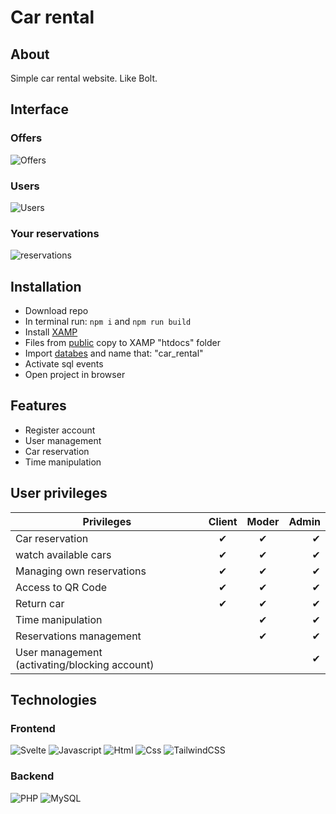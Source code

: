 # Car rental

## About
Simple car rental website. Like Bolt. 



## Interface

### Offers
![Offers](https://user-images.githubusercontent.com/63966121/174498681-c4028561-7aeb-41b3-bd89-28f46cbd873e.png)

### Users
![Users](https://user-images.githubusercontent.com/63966121/174498778-cf04488a-55e5-4b1b-985f-c684a097d39a.png)

### Your reservations
![reservations](https://user-images.githubusercontent.com/63966121/174498794-d00f8a44-7da5-4ea1-87c9-36dd162a846f.png)

## Installation
 - Download repo
 - In terminal run: `npm i` and `npm run build`
 - Install [XAMP](https://www.apachefriends.org/pl/index.html)
 - Files from [public](https://github.com/MBrosik/car-rental/tree/master/public) copy to XAMP "htdocs" folder
 - Import [databes](https://github.com/MBrosik/car-rental/tree/master/db/car_rental.sql) and name that: "car_rental"
- Activate sql events
- Open project in browser


## Features
- Register account
- User management
- Car reservation
- Time manipulation


## User privileges
|Privileges                                   | Client        | Moder        | Admin |
|---------------------------------------------|:-------------:|:------------:| -----:|
|Car reservation                              | ✔             | ✔           | ✔     |
|watch available cars                         | ✔             | ✔           | ✔     |
|Managing own reservations                    | ✔             | ✔           | ✔     |
|Access to QR Code                            | ✔             | ✔           | ✔     |
|Return car                                   | ✔             | ✔           | ✔     |
|Time manipulation                            |               | ✔           | ✔     |
|Reservations management                      |               | ✔           | ✔     |
|User management (activating/blocking account)|               |             | ✔     |

## Technologies
### Frontend
![Svelte](https://img.shields.io/badge/Svelte-FF3E00?logo=Svelte&logoColor=white&style=for-the-badge)
![Javascript](https://img.shields.io/badge/JavaScript-F7DF1E?logo=JavaScript&logoColor=black&style=for-the-badge)
![Html](https://img.shields.io/badge/HTML5-E34F26?logo=HTML5&logoColor=white&style=for-the-badge)
![Css](https://img.shields.io/badge/CSS3-1572B6?logo=CSS3&logoColor=white&style=for-the-badge)
![TailwindCSS](https://img.shields.io/badge/Tailwind%20CSS-06B6D4?logo=Tailwind%20CSS&logoColor=white&style=for-the-badge)

### Backend
![PHP](https://img.shields.io/badge/PHP-777BB4?logo=PHP&logoColor=white&style=for-the-badge)
![MySQL](https://img.shields.io/badge/MySQL-4479A1?logo=MySQL&logoColor=white&style=for-the-badge)
